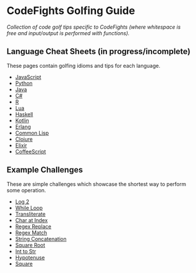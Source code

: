# CodeFights Golfing Guide
*Collection of code golf tips specific to CodeFights (where whitespace is free
  and input/output is performed with functions).*

## Language Cheat Sheets (in progress/incomplete)
These pages contain golfing idioms and tips for each language.

- [JavaScript](languages/javascript.md)
- [Python](languages/python.md)
- [Java](languages/java.md)
- [C#](languages/cs.md)
- [R](languages/r.md)
- [Lua](languages/lua.md)
- [Haskell](languages/haskell.md)
- [Kotlin](languages/kotlin.md)
- [Erlang](languages/erlang.md)
- [Common Lisp](languages/common-lisp.md)
- [Clojure](languages/clojure.md)
- [Elixir](languages/elixir.md)
- [CoffeeScript](languages/coffeescript.md)

## Example Challenges
These are simple challenges which showcase the shortest way to perform some operation.

- [Log 2](examples/log-2.md)
- [While Loop](examples/while.md)
- [Transliterate](examples/transliterate.md)
- [Char at Index](examples/char-at-index.md)
- [Regex Replace](examples/regex-replace.md)
- [Regex Match](examples/regex-match.md)
- [String Concatenation](examples/string-concatenation.md)
- [Square Root](examples/square-root.md)
- [Int to Str](examples/int-to-str.md)
- [Hypotenuse](examples/hypotenuse.md)
- [Square](examples/square.md)
